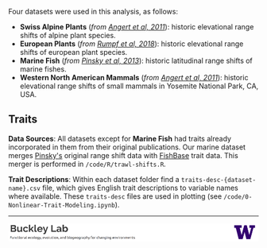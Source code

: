 Four datasets were used in this analysis, as follows:

[angert11]: http://doi.wiley.com/10.1111/j.1461-0248.2011.01620.x
[pinsky13]: http://science.sciencemag.org/content/341/6151/1239
[rumpf18]: http://www.pnas.org/content/115/8/1848

* **Swiss Alpine Plants** (*from [Angert et al, 2011][angert11]*): historic elevational range shifts of alpine plant species.
* **European Plants** (*from [Rumpf et al, 2018][rumpf18]*): historic elevational range shifts of european plant species.
* **Marine Fish** (*from [Pinsky et al, 2013][pinsky13]*): historic latitudinal range shifts of marine fishes.
* **Western North American Mammals** (*from [Angert et al, 2011][angert11]*): historic elevational range shifts of small mammals in Yosemite National Park, CA, USA.

## Traits

**Data Sources**: All datasets except for **Marine Fish** had traits already incorporated in them from their original publications. Our marine dataset merges [Pinsky's][pinsky13] original range shift data with [FishBase](http://www.fishbase.org) trait data. This merger is performed in `/code/R/trawl-shifts.R`.

**Trait Descriptions**: Within each dataset folder find a `traits-desc-{dataset-name}.csv` file, which gives English trait descriptions to variable names where available. These `traits-desc` files are used in plotting (see `/code/0-Nonlinear-Trait-Modeling.ipynb`).

---
<img align="center" src="../huckleylab-footer.png">

